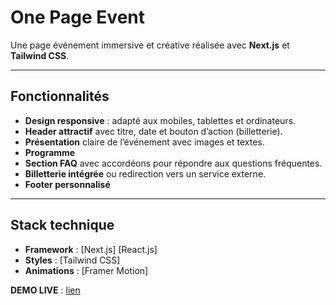 # One Page Event

Une page événement immersive et créative réalisée avec **Next.js** et **Tailwind CSS**.  

---

## Fonctionnalités

- **Design responsive** : adapté aux mobiles, tablettes et ordinateurs.
- **Header attractif** avec titre, date et bouton d’action (billetterie).
- **Présentation** claire de l’événement avec images et textes.
- **Programme** 
- **Section FAQ** avec accordéons pour répondre aux questions fréquentes.
- **Billetterie intégrée** ou redirection vers un service externe.
- **Footer personnalisé** 

---

## Stack technique

- **Framework** : [Next.js] [React.js]
- **Styles** : [Tailwind CSS]
- **Animations** : [Framer Motion]



**DEMO LIVE** : [lien](https://onepage.mheder.fr/)